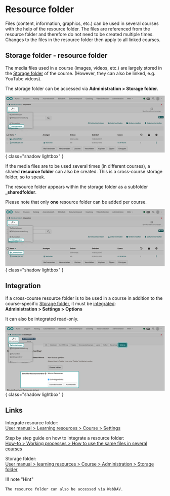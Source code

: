 # Resource folder

Files (content, information, graphics, etc.) can be used in several courses with the help of the resource folder. The files are referenced from the resource folder and therefore do not need to be created multiple times. Changes to the files in the resource folder then apply to all linked courses.

## Storage folder - resource folder

The media files used in a course (images, videos, etc.) are largely stored in the [Storage folder](../learningresources/Storage_folder.md) of the course. (However, they can also be linked, e.g. YouTube videos).

The storage folder can be accessed via **Administration > Storage folder**.

![resource_folder_storagefolder_v1_de.png](assets/resource_folder_storagefolder_v1_de.png){ class="shadow lightbox" }

If the media files are to be used several times (in different courses), a shared **resource folder** can also be created. This is a cross-course storage folder, so to speak.

The resource folder appears within the storage folder as a subfolder **_sharedfolder**.

Please note that only **one** resource folder can be added per course.

![resource_folder_sharedfolder_v1_de.png](assets/resource_folder_sharedfolder_v1_de.png){ class="shadow lightbox" }

## Integration

If a cross-course resource folder is to be used in a course in addition to the course-specific [Storage folder](../learningresources/Storage_folder.md), it must be [integrated](../learningresources/Course_Settings.md#including-resource-folder):<br>
**Administration > Settings > Options**

It can also be integrated read-only.

![resource_folder_select_v1_de.png](assets/resource_folder_select_v1_de.png){ class="shadow lightbox" }


## Links

Integrate resource folder:<br>
[User manual > Learning resources > Course > Settings](../learningresources/Course_Settings.md#including-resource-folder)

Step by step guide on how to integrate a resource folder:<br>
[How-to > Working processes > How to use the same files in several courses](../../manual_how-to/multiple_use/multiple_use.md)

Storage folder:<br>
[User manual > learning resources > Course > Administration > Storage folder](../learningresources/Storage_folder.md)

!!! note "Hint"

    The resource folder can also be accessed via WebDAV.


